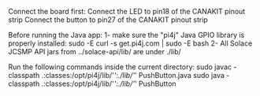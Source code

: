Connect the board first:
Connect the LED to pin18 of the CANAKIT pinout strip
Connect the button to pin27 of the CANAKIT pinout strip

Before running the Java app:
1- make sure the "pi4j" Java GPIO library is properly installed:
   sudo -E curl -s get.pi4j.com | sudo -E bash
2- All Solace JCSMP API jars from ../solace-api/lib/ are under ./lib/

Run the following commands inside the current directory:
sudo javac -classpath .:classes:/opt/pi4j/lib/'*':./lib/'*' PushButton.java
sudo java -classpath .:classes:/opt/pi4j/lib/'*':./lib/'*' PushButton
